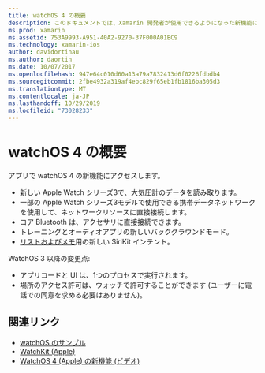 ```yaml
---
title: watchOS 4 の概要
description: このドキュメントでは、Xamarin 開発者が使用できるようになった新機能について説明した watchOS 4 の概要を示します。
ms.prod: xamarin
ms.assetid: 753A9993-A951-40A2-9270-37F000A01BC9
ms.technology: xamarin-ios
author: davidortinau
ms.author: daortin
ms.date: 10/07/2017
ms.openlocfilehash: 947e64c010d60a13a79a7832413d6f0226fdbdb4
ms.sourcegitcommit: 2fbe4932a319af4ebc829f65eb1fb1816ba305d3
ms.translationtype: MT
ms.contentlocale: ja-JP
ms.lasthandoff: 10/29/2019
ms.locfileid: "73028233"
---
```

# <a name="introduction-to-watchos-4"></a>watchOS 4 の概要

アプリで watchOS 4 の新機能にアクセスします。

* 新しい Apple Watch シリーズ3で、大気圧計のデータを読み取ります。
* 一部の Apple Watch シリーズ3モデルで使用できる携帯データネットワークを使用して、ネットワークリソースに直接接続します。
* コア Bluetooth は、アクセサリに直接接続できます。
* トレーニングとオーディオアプリの新しいバックグラウンドモード。
* [リストおよびメモ](~/ios/platform/introduction-to-ios11/sirikit.md)用の新しい SiriKit インテント。

WatchOS 3 以降の変更点:

* アプリコードと UI は、1つのプロセスで実行されます。
* 場所のアクセス許可は、ウォッチで許可することができます (ユーザーに電話での同意を求める必要はありません)。

## <a name="related-links"></a>関連リンク

* [watchOS のサンプル](https://docs.microsoft.com/samples/browse/?products=xamarin&term=Xamarin.iOS+watchOS)
* [WatchKit (Apple)](https://developer.apple.com/documentation/watchkit)
* [WatchOS 4 (Apple) の新機能 (ビデオ)](https://developer.apple.com/videos/play/wwdc2017/205/)
